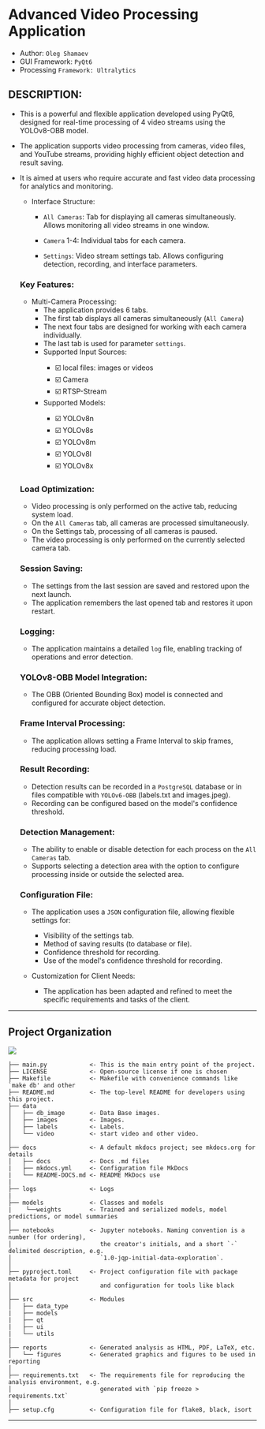 # Advanced Video Processing Application


- Author: `Oleg Shamaev`
- GUI Framework: `PyQt6`
- Processing `Framework: Ultralytics`


## DESCRIPTION:

- This is a powerful and flexible application developed using PyQt6, designed for real-time processing of 4 video streams using the YOLOv8-OBB model.

- The application supports video processing from cameras, video files, and YouTube streams, providing highly efficient object detection and result saving.

- It is aimed at users who require accurate and fast video data processing for analytics and monitoring.

    - Interface Structure:
        - `All Cameras`: Tab for displaying all cameras simultaneously. Allows monitoring all video streams in one window.

        - `Camera` 1-4: Individual tabs for each camera.

        - `Settings`: Video stream settings tab. Allows configuring detection, recording, and interface parameters.



    ### Key Features:

    - Multi-Camera Processing:
        - The application provides 6 tabs.
        - The first tab displays all cameras simultaneously (`All Camera`)
        - The next four tabs are designed for working with each camera individually.        
        - The last tab is used for parameter `settings`.
        <ul>
        <li>Supported Input Sources:</li>
        <ul>
            <li>☑️ local files: images or videos</li>
            <li>☑️ Camera</li>
            <li>☑️ RTSP-Stream</li>
        </ul>
        <li>Supported Models:</li>
        <ul>
            <li>☑️ YOLOv8n</li>
            <li>☑️ YOLOv8s</li>
            <li>☑️ YOLOv8m</li>
            <li>☑️ YOLOv8l</li>
            <li>☑️ YOLOv8x</li>
        </ul>
        </ul>



    ### Load Optimization:
    - Video processing is only performed on the active tab, reducing system load.
    - On the `All Cameras` tab, all cameras are processed simultaneously.
    - On the Settings tab, processing of all cameras is paused.
    - The video processing is only performed on the currently selected camera tab.

    ### Session Saving:
    - The settings from the last session are saved and restored upon the next launch.
    - The application remembers the last opened tab and restores it upon restart.

    ### Logging:
    - The application maintains a detailed `log` file, enabling tracking of operations and error detection.

    ### YOLOv8-OBB Model Integration:
    - The OBB (Oriented Bounding Box) model is connected and configured for accurate object detection.

    ### Frame Interval Processing:
    - The application allows setting a Frame Interval to skip frames, reducing processing load.

    ### Result Recording:
    - Detection results can be recorded in a `PostgreSQL` database or in files compatible with `YOLOv6-OBB` (labels.txt and images.jpeg).
    - Recording can be configured based on the model's confidence threshold.

    ### Detection Management:
    - The ability to enable or disable detection for each process on the `All Cameras` tab.
    - Supports selecting a detection area with the option to configure processing inside or outside the selected area.

    ### Configuration File:
    - The application uses a `JSON` configuration file, allowing flexible settings for:
        - Visibility of the settings tab.
        - Method of saving results (to database or file).
        - Confidence threshold for recording.
        - Use of the model's confidence threshold for recording.

    - Customization for Client Needs:
        - The application has been adapted and refined to meet the specific requirements and tasks of the client.









---------------------------------------------------------------------------------------------------------------
## Project Organization
<a target="_blank" href="https://cookiecutter-data-science.drivendata.org/">
    <img src="https://img.shields.io/badge/CCDS-Project%20template-328F97?logo=cookiecutter" />
</a>

```
├── main.py            <- This is the main entry point of the project.
├── LICENSE            <- Open-source license if one is chosen
├── Makefile           <- Makefile with convenience commands like `make db' and other
├── README.md          <- The top-level README for developers using this project.
├── data
│   ├── db_image       <- Data Base images.
│   ├── images         <- Images.
│   ├── labels         <- Labels.
│   └── video          <- start video and other video.
│
├── docs               <- A default mkdocs project; see mkdocs.org for details
│   ├── docs           <- Docs .md files
|   ├── mkdocs.yml     <- Configuration file MkDocs
|   └── README-DOCS.md <- README MkDocs use
|
├── logs               <- Logs
|
├── models             <- Classes and models
|    └──weights        <- Trained and serialized models, model predictions, or model summaries
│
├── notebooks          <- Jupyter notebooks. Naming convention is a number (for ordering),
│                         the creator's initials, and a short `-` delimited description, e.g.
│                         `1.0-jqp-initial-data-exploration`.
│
├── pyproject.toml     <- Project configuration file with package metadata for project
│                         and configuration for tools like black
│
├── src                <- Modules
│   ├── data_type
|   ├── models
|   ├── qt
|   ├── ui
|   └── utils
|
├── reports            <- Generated analysis as HTML, PDF, LaTeX, etc.
│   └── figures        <- Generated graphics and figures to be used in reporting
│
├── requirements.txt   <- The requirements file for reproducing the analysis environment, e.g.
│                         generated with `pip freeze > requirements.txt`
│
├── setup.cfg          <- Configuration file for flake8, black, isort
```

---------------------------------------------------------------------------------------------------------------



